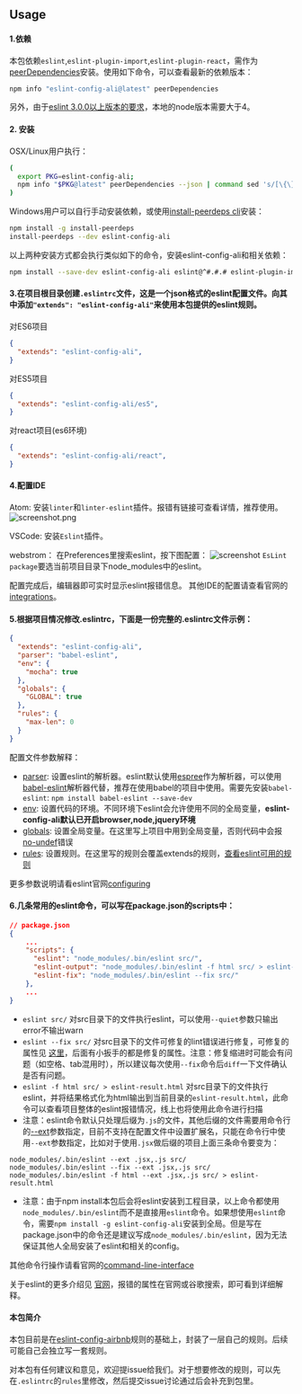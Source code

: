 ## Usage

#### 1.依赖

本包依赖`eslint`,`eslint-plugin-import`,`eslint-plugin-react`，需作为[peerDependencies](https://docs.npmjs.com/files/package.json#peerdependencies)安装。使用如下命令，可以查看最新的依赖版本：

```sh
npm info "eslint-config-ali@latest" peerDependencies
```

另外，由于[eslint 3.0.0以上版本的要求](http://eslint.org/docs/user-guide/migrating-to-3.0.0#dropping-support-for-nodejs--4)，本地的node版本需要大于4。

#### 2. 安装

OSX/Linux用户执行：

```sh
(
  export PKG=eslint-config-ali;
  npm info "$PKG@latest" peerDependencies --json | command sed 's/[\{\},]//g ; s/: /@/g' | xargs npm install --save-dev "$PKG@latest"
)
```

Windows用户可以自行手动安装依赖，或使用[install-peerdeps cli](https://github.com/nathanhleung/install-peerdeps)安装：

```sh
npm install -g install-peerdeps
install-peerdeps --dev eslint-config-ali
```

以上两种安装方式都会执行类似如下的命令，安装eslint-config-ali和相关依赖：

```sh
npm install --save-dev eslint-config-ali eslint@^#.#.# eslint-plugin-import@^#.#.# eslint-plugin-react@^#.#.#
```

#### 3.在项目根目录创建`.eslintrc`文件，这是一个json格式的eslint配置文件。向其中添加`"extends": "eslint-config-ali"`来使用本包提供的eslint规则。

对ES6项目

```json
{
  "extends": "eslint-config-ali",
}
```

对ES5项目

```json
{
  "extends": "eslint-config-ali/es5",
}
```

对react项目(es6环境)

```json
{
  "extends": "eslint-config-ali/react",
}
```

#### 4.配置IDE

Atom: 安装`linter`和`linter-eslint`插件。报错有链接可查看详情，推荐使用。
![screenshot.png](http://ata2-img.cn-hangzhou.img-pub.aliyun-inc.com/0cd22c2a3390ee85b2a462eb3de20d94.png)

VSCode: 安装`Eslint`插件。

webstrom：
在Preferences里搜索eslint，按下图配置：
![screenshot](http://ata2-img.cn-hangzhou.img-pub.aliyun-inc.com/dc5742d7d9e407969c34f2e20dc4dfa6)
`EsLint package`要选当前项目目录下node_modules中的eslint。

配置完成后，编辑器即可实时显示eslint报错信息。
其他IDE的配置请查看官网的[integrations](http://eslint.org/docs/user-guide/integrations)。


#### 5.根据项目情况修改.eslintrc，下面是一份完整的.eslintrc文件示例：

```json
{
  "extends": "eslint-config-ali",
  "parser": "babel-eslint",
  "env": {
    "mocha": true
  },
  "globals": {
    "GLOBAL": true
  },
  "rules": {
    "max-len": 0
  }
}
```

配置文件参数解释：
- [parser](http://eslint.org/docs/user-guide/configuring#specifying-parser): 设置eslint的解析器。eslint默认使用[espree](https://github.com/eslint/espree)作为解析器，可以使用[babel-eslint](https://npmjs.com/package/babel-eslint)解析器代替，推荐在使用babel的项目中使用。需要先安装`babel-eslint`: `npm install babel-eslint --save-dev`
- [env](http://eslint.org/docs/user-guide/configuring#specifying-environments): 设置代码的环境。不同环境下eslint会允许使用不同的全局变量，**eslint-config-ali默认已开启browser,node,jquery环境**
- [globals](http://eslint.org/docs/user-guide/configuring#specifying-globals): 设置全局变量。在这里写上项目中用到全局变量，否则代码中会报[no-undef](http://eslint.org/docs/rules/no-undef)错误
- [rules](http://eslint.org/docs/user-guide/configuring#configuring-rules): 设置规则。在这里写的规则会覆盖extends的规则，[查看eslint可用的规则](http://eslint.org/docs/rules/)

更多参数说明请看eslint官网[configuring](http://eslint.org/docs/user-guide/configuring)


#### 6.几条常用的eslint命令，可以写在package.json的scripts中：

```json
// package.json
{
	...
	"scripts": {
	  "eslint": "node_modules/.bin/eslint src/",
	  "eslint-output": "node_modules/.bin/eslint -f html src/ > eslint-result.html",
	  "eslint-fix": "node_modules/.bin/eslint --fix src/"
	},
	...
}
```

- `eslint src/` 对src目录下的文件执行eslint，可以使用`--quiet`参数只输出error不输出warn
- `eslint --fix src/` 对src目录下的文件可修复的lint错误进行修复，可修复的属性见 [这里](http://eslint.org/docs/rules/)，后面有小扳手的都是修复的属性。注意：修复缩进时可能会有问题（如空格、tab混用时），所以建议每次使用`--fix`命令后`diff`一下文件确认是否有问题。
- `eslint -f html src/ > eslint-result.html` 对src目录下的文件执行eslint，并将结果格式化为html输出到当前目录的`eslint-result.html`，此命令可以查看项目整体的eslint报错情况，线上也将使用此命令进行扫描
- 注意：eslint命令默认只处理后缀为`.js`的文件，其他后缀的文件需要用命令行的[--ext](http://eslint.org/docs/user-guide/command-line-interface#ext)参数指定，目前不支持在配置文件中设置扩展名，只能在命令行中使用`--ext`参数指定，比如对于使用`.jsx`做后缀的项目上面三条命令要变为：
```
node_modules/.bin/eslint --ext .jsx,.js src/
node_modules/.bin/eslint --fix --ext .jsx,.js src/
node_modules/.bin/eslint -f html --ext .jsx,.js src/ > eslint-result.html
```
- 注意：由于npm install本包后会将eslint安装到工程目录，以上命令都使用`node_modules/.bin/eslint`而不是直接用`eslint`命令。如果想使用`eslint`命令，需要`npm install -g eslint-config-ali`安装到全局。但是写在package.json中的命令还是建议写成`node_modules/.bin/eslint`，因为无法保证其他人全局安装了eslint和相关的config。

其他命令行操作请看官网的[command-line-interface](http://eslint.org/docs/user-guide/command-line-interface)


关于eslint的更多介绍见 [官网](http://eslint.org/)，报错的属性在官网或谷歌搜索，即可看到详细解释。


#### 本包简介

本包目前是在[eslint-config-airbnb](https://www.npmjs.com/package/eslint-config-airbnb)规则的基础上，封装了一层自己的规则。后续可能自己会独立写一套规则。

对本包有任何建议和意见，欢迎提issue给我们。对于想要修改的规则，可以先在`.eslintrc`的`rules`里修改，然后提交issue讨论通过后会补充到包里。
